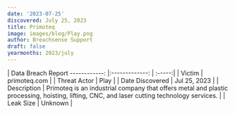 ```yaml
---
date: '2023-07-25'
discovered: July 25, 2023
title: Primoteq
image: images/blog/Play.png
author: Breachsense Support
draft: false
yearmonths: 2023/july
---
```



| Data Breach Report
------------:     |:-------------:    | :-----:|
| Victim      | primoteq.com      | 
| Threat Actor      | Play      | 
| Date Discovered      | Jul 25, 2023      | 
| Description      | Primoteq is an industrial company that offers metal and plastic processing, hoisting, lifting, CNC, and laser cutting technology services.      | 
| Leak Size      | Unknown      | 

